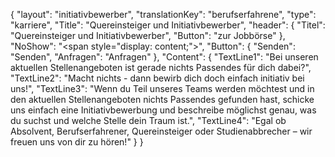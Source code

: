 {
	"layout": "initiativbewerber",
    "translationKey": "berufserfahrene",
    "type": "karriere",
    "Title": "Quereinsteiger und Initiativbewerber",
    "header": {
        "Titel": "Quereinsteiger und Initiativbewerber",
        "Button": "zur Jobbörse"
    },
    "NoShow": "<span style=\"display: content;\">",
    "Button": {
        "Senden": "Senden",
        "Anfragen": "Anfragen"
    },
    "Content": {
        "TextLine1": "Bei unseren aktuellen Stellenangeboten ist gerade nichts Passendes für dich dabei?",
        "TextLine2": "Macht nichts - dann bewirb dich doch einfach initiativ bei uns!",
        "TextLine3": "Wenn du Teil unseres Teams werden möchtest und in den aktuellen Stellenangeboten nichts Passendes gefunden hast, schicke uns einfach eine Initiativbewerbung und beschreibe möglichst genau, was du suchst und welche Stelle dein Traum ist.",
        "TextLine4": "Egal ob Absolvent, Berufserfahrener, Quereinsteiger oder Studienabbrecher – wir freuen uns von dir zu hören!"
    }
}
